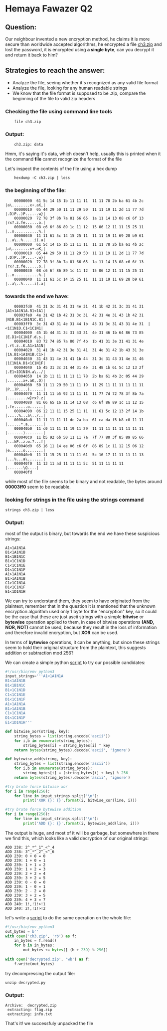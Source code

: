 # Hemaya Fawazer Q2

## Question:
Our neighbour invented a new encryption method, he claims it is more secure than worldwide accepted algorithms, he encrypted a file [ch3.zip](./ch3.zip) and lost the password, it is encrypted using **a single byte**, can you decrypt it and return it back to him?

## Strategies to reach the answer:
* Analyze the file, seeing whether it's recognized as any valid file format
* Analyze the file, looking for any human readable strings 
* We know that the file format is supposed to be .zip, compare the beginning of the file to valid zip headers

### Checking the file using command line tools
```
    file ch3.zip
```
### Output:
```
    ch3.zip: data
```

Hmm, it's saying it's data, which doesn't help, usually this is printed when it the command **file** cannot recognize the format of the file

Let's inspect the contents of the file using a hex dump

```
    hexdump -C ch3.zip | less
```

### the beginning of the file:
```
    00000000  61 5c 14 15 1b 11 11 11  11 11 78 2b ba 61 4b 2c  |a\........x+.aK,|
    00000010  05 44 29 50 11 11 29 50  11 11 19 11 2d 11 77 7d  |.D)P..)P....-.w}|
    00000020  72 78 3f 8b 7a 81 66 65  1a 11 14 13 08 c6 6f 13  |rx?.z.fe......o.|
    00000030  08 c6 6f 86 89 1c 11 12  15 06 12 11 11 15 25 11  |..o...........%.|
    00000040  11 11 61 5c 14 15 25 11  11 11 19 11 69 28 b9 61  |..a\..%.....i(.a|
    00000000  61 5c 14 15 1b 11 11 11  11 11 78 2b ba 61 4b 2c  |a\........x+.aK,|
    00000010  05 44 29 50 11 11 29 50  11 11 19 11 2d 11 77 7d  |.D)P..)P....-.w}|
    00000020  72 78 3f 8b 7a 81 66 65  1a 11 14 13 08 c6 6f 13  |rx?.z.fe......o.|
    00000030  08 c6 6f 86 89 1c 11 12  15 06 12 11 11 15 25 11  |..o...........%.|
    00000040  11 11 61 5c 14 15 25 11  11 11 19 11 69 28 b9 61  |..a\..%.....i(.a|
```
### towards the end we have:
```
    00003fd0  41 31 3c 31 41 31 4e 31  41 1b 42 31 3c 31 41 31  |A1<1A1N1A.B1<1A1|
    00003fe0  4e 31 42 1b 42 31 3c 31  42 31 4e 31 43 1b 42 31  |N1B.B1<1B1N1C.B1|
    00003ff0  3c 31 43 31 4e 31 44 1b  43 31 3c 31 43 31 4e 31  |<1C1N1D.C1<1C1N1|
    00004000  45 1b 44 31 3c 31 43 31  4e 31 46 1b 64 86 73 85  |E.D1<1C1N1F.d.s.|
    00004010  83 72 74 85 7a 80 7f 4b  1b 41 31 3e 31 41 31 4e  |.rt.z..K.A1>1A1N|
    00004020  31 41 1b 42 31 3e 31 41  31 4e 31 42 1b 43 31 3e  |1A.B1>1A1N1B.C1>|
    00004030  31 43 31 4e 31 41 1b 44  31 3c 31 43 31 4e 31 46  |1C1N1A.D1<1C1N1F|
    00004040  1b 45 31 3c 31 44 31 4e  31 48 1b 61 5c 12 13 2f  |.E1<1D1N1H.a\../|
    00004050  14 1b 11 11 11 11 11 78  2b ba 61 4b 2c 05 44 29  |.......x+.aK,.D)|
    00004060  50 11 11 29 50 11 11 19  11 29 11 11 11 11 11 11  |P..)P....)......|
    00004070  11 11 11 b5 92 11 11 11  11 77 7d 72 78 3f 8b 7a  |.........w}rx?.z|
    00004080  81 66 65 16 11 14 13 08  c6 6f 86 89 1c 11 12 15  |.fe......o......|
    00004090  06 12 11 11 15 25 11 11  11 61 5c 12 13 2f 14 1b  |.....%...a\../..|
    000040a0  11 11 11 11 11 dc 2a ba  61 ca da f5 b8 c0 11 11  |......*.a.......|
    000040b0  11 c0 11 11 11 19 11 29  11 11 11 11 11 11 11 11  |.......)........|
    000040c0  11 b5 92 6b 50 11 11 7a  7f 77 80 3f 85 89 85 66  |...kP..z.w.?...f|
    000040d0  65 16 11 14 ee 06 c6 6f  86 89 1c 11 12 15 06 12  |e......o........|
    000040e0  11 11 15 25 11 11 11 61  5c 16 17 11 11 11 11 13  |...%...a\.......|
    000040f0  11 13 11 ad 11 11 11 5c  51 11 11 11 11           |.......\Q....|
    000040fd
```
while most of the file seems to be binary and not readable, the bytes around **00003ff0** seem to be
readable.

### looking for strings in the file using the **strings** command

```
strings ch3.zip | less
```
### Output:
most of the output is binary, but towards the end we have these suspicious strings:
```
A1<1A1N1A
B1<1A1N1B
B1<1B1N1C
B1<1C1N1D
C1<1C1N1E
D1<1C1N1F
A1>1A1N1A
B1>1A1N1B
C1>1C1N1A
D1<1C1N1F
E1<1D1N1H
```

We can try to understand them, they seem to have originated from the plaintext, remember that in the question it is mentioned that
the unknown encryption algorithm used only 1 byte for the "encryption" key, so it could be the case that these are just ascii strings with a simple
**bitwise** or **bytewise** operation applied to them, in case of bitwise operations **(AND, NOR, NOT)** cannot be used,
because they result in the loss of information and therefore invalid encryption, but **XOR** can be used.

In terms of **bytewise** operations, it can be anything, but since these strings seem to hold their original structure from the plaintext, this suggests addition or subtraction mod 256?


We can create a simple python [script](./decrypt_strings.py) to try our possible candidates:
``` python
#!/usr/bin/env python3
input_strings='''A1<1A1N1A
B1<1A1N1B
B1<1B1N1C
B1<1C1N1D
C1<1C1N1E
D1<1C1N1F
A1>1A1N1A
B1>1A1N1B
C1>1C1N1A
D1<1C1N1F
E1<1D1N1H'''

def bitwise_xor(string, key):
    string_bytes = list(string.encode('ascii'))
    for i,b in enumerate(string_bytes):
        string_bytes[i] = string_bytes[i] ^ key
    return bytes(string_bytes).decode('ascii', 'ignore')

def bytewise_add(string, key):
    string_bytes = list(string.encode('ascii'))
    for i,b in enumerate(string_bytes):
        string_bytes[i] = (string_bytes[i] + key) % 256
    return bytes(string_bytes).decode('ascii', 'ignore')

#try brute force bitwise xor 
for i in range(256):
    for line in input_strings.split('\n'):
        print('XOR {}: {}'.format(i, bitwise_xor(line, i)))

#try brute force bytewise addition
for i in range(256):
    for line in input_strings.split('\n'):
        print('ADD {}: {}'.format(i, bytewise_add(line, i)))
```

The output is huge, and most of it will be garbage, but somewhere in there we find this, which looks like a valid decryption of our original strings:
```
ADD 238: 2^_*^_1^_<^_4
ADD 238: 3^_*^_2^_<^_6
ADD 239: 0 + 0 = 0
ADD 239: 1 + 0 = 1
ADD 239: 1 + 1 = 2
ADD 239: 1 + 2 = 3
ADD 239: 2 + 2 = 4
ADD 239: 3 + 2 = 5
ADD 239: 0 - 0 = 0
ADD 239: 1 - 0 = 1
ADD 239: 2 - 2 = 0
ADD 239: 3 + 2 = 5
ADD 239: 4 + 3 = 7
ADD 240: 1!,!1!>!1
ADD 240: 2!,!1!>!2
```

let's write a [script](./decrypt.py) to do the same operation on the whole file:

``` python
#!/usr/bin/env python3
out_bytes = b''
with open('ch3.zip', 'rb') as f:
    in_bytes = f.read()
    for b in in_bytes:
        out_bytes += bytes([ (b + 239) % 256])
        
with open('decrypted.zip', 'wb') as f:
    f.write(out_bytes)
```

try decompressing the output file:

```
unzip decrypted.py
```

### Output:
```
Archive:  decrypted.zip
 extracting: flag.zip
 extracting: info.txt
```

That's it! we successfuly unpacked the file
